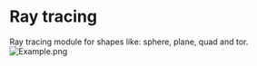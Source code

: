 # Ray tracing
Ray tracing module for shapes like: sphere, plane, quad and tor.
![Example.png](\Examples\testing1.png)
